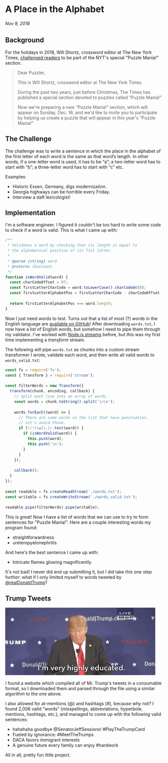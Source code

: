 # A Place in the Alphabet
###### Nov 9, 2018

## Background

For the holidays in 2018, Will Shortz, crossword editor at The New York Times, [challenged readers](https://www.nytimes.com/crosswords/alphabet2018) to be part of the NYT's special "Puzzle Mania!" section.

> Dear Puzzler,
>
> This is Will Shortz, crossword editor at The New York Times.
>
> During the past two years, just before Christmas, The Times has published a special section devoted to puzzles called “Puzzle Mania!”
>
> Now we're preparing a new “Puzzle Mania!” section, which will appear on Sunday, Dec. 16, and we'd like to invite you to participate by helping us create a puzzle that will appear in this year's “Puzzle Mania!”

## The Challenge

The challenge was to write a sentence in which the place in the alphabet of the first letter of each word is the same as that word’s length. In other words, if a one-letter word is used, it has to be “a”; a two-letter word has to start with “b”; a three-letter word has to start with “c” etc.

Examples:

- Historic Essen, Germany, digs modernization.
- Georgia highways can be horrible every Friday.
- Interview a daft lexicologist!

## Implementation

I'm a software engineer. I figured it couldn't be too hard to write some code to check if a word is valid. This is what I came up with:

```js
/**
 * Validates a word by checking that its length is equal to
 * the alphabetical position of its fist letter.
 *
 * @param {string} word
 * @returns {boolean}
 */
function isWordValid(word) {
  const charCodeOffset = 97;
  const firstLetterCharCode = word.toLowerCase().charCodeAt(0);
  const firstLetterAlphabetPos = firstLetterCharCode - charCodeOffset + 1;

  return firstLetterAlphabetPos === word.length;
}
```

Now I just need words to test. Turns out that a list of most (?) words in the English language are [available on GitHub](https://github.com/dwyl/english-words)! After downloading `words.txt`, I now have a list of English words, but somehow I need to pipe them through my validator. I've worked with [Node.js streams](https://nodejs.org/api/stream.html) before, but this was my first time implementing a _transform_ stream.

The following will pipe `words.txt` as chunks into a custom stream transformer I wrote, validate each word, and then write all valid words to `words_valid.txt`:

```js
const fs = require('fs');
const { Transform } = require('stream');

const filterWords = new Transform({
  transform(chunk, encoding, callback) {
    // Split each line into an array of words.
    const words = chunk.toString().split('\r\n');

    words.forEach((word) => {
      // There are some words in the list that have punctuation.
      // Let's avoid those.
      if (!/!(\w|\.)/.test(word)) {
        if (isWordValid(word)) {
          this.push(word);
          this.push('\n');
        }
      }
    });

    callback();
  }
});

const readable = fs.createReadStream('./words.txt');
const writable = fs.createWriteStream('./words_valid.txt');

readable.pipe(filterWords).pipe(writable);
```

This is great! Now I have a list of words that we can use to try to form sentences for "Puzzle Mania!". Here are a couple interesting words my program found:

* straightforwardness
* ureteropyelonephritis

And here's the best sentence I came up with:

* Intricate flames glowing magnificently.

It's not bad! I never did end up submitting it, but I did take this one step further: what if I only limited myself to words tweeted by [@realDonaldTrump](https://twitter.com/realdonaldtrump)?


## Trump Tweets

![](./img/trump-best-words.gif)

I found a website which compiled all of Mr. Trump's tweets in a consumable format, so I downloaded them and parsed through the file using a similar algorithm to the one above.

I also allowed for at-mentions (@) and hashtags (#), because why not? I found 2,006 valid "words" (misspellings, abbreviations, hyperbole, mentions, hashtags, etc.), and managed to come up with the following valid sentences:

* hahahaha goodbye @SenatorJeffSessions! #PlayTheTrumpCard
* Fueled by ignorance: #MeetTheTrumps
* DACA favors immigrant interests
* A genuine future every family can enjoy #hardwork

All in all, pretty fun little project.
